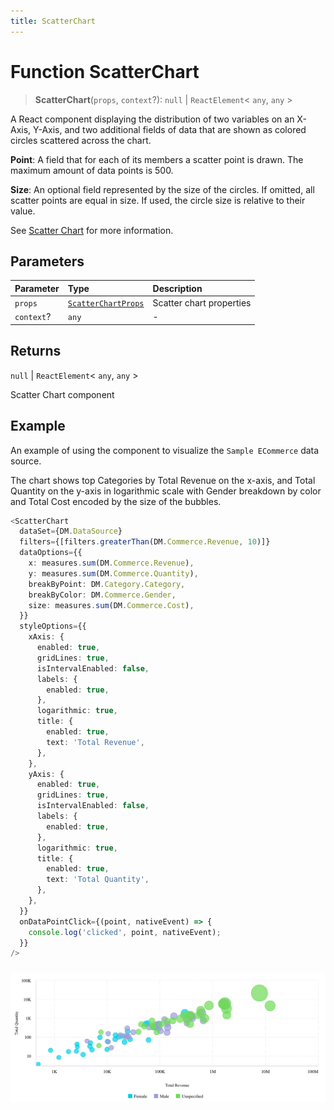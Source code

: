 ```yaml
---
title: ScatterChart
---
```


# Function ScatterChart

> **ScatterChart**(`props`, `context`?): `null` \| `ReactElement`\< `any`, `any` \>

A React component displaying the distribution of two variables on an X-Axis, Y-Axis,
and two additional fields of data that are shown as colored circles scattered across the chart.

**Point**: A field that for each of its members a scatter point is drawn. The maximum amount of data points is 500.

**Size**: An optional field represented by the size of the circles.
If omitted, all scatter points are equal in size. If used, the circle size is relative to their value.

See [Scatter Chart](https://docs.sisense.com/main/SisenseLinux/scatter-chart.htm) for more information.

## Parameters

| Parameter | Type | Description |
| :------ | :------ | :------ |
| `props` | [`ScatterChartProps`](../interfaces/interface.ScatterChartProps.md) | Scatter chart properties |
| `context`? | `any` | - |

## Returns

`null` \| `ReactElement`\< `any`, `any` \>

Scatter Chart component

## Example

An example of using the component to visualize the `Sample ECommerce` data source.

The chart shows top Categories by Total Revenue on the x-axis, and Total Quantity on the y-axis in logarithmic scale
with Gender breakdown by color and Total Cost encoded by the size of the bubbles.
```ts
<ScatterChart
  dataSet={DM.DataSource}
  filters={[filters.greaterThan(DM.Commerce.Revenue, 10)]}
  dataOptions={{
    x: measures.sum(DM.Commerce.Revenue),
    y: measures.sum(DM.Commerce.Quantity),
    breakByPoint: DM.Category.Category,
    breakByColor: DM.Commerce.Gender,
    size: measures.sum(DM.Commerce.Cost),
  }}
  styleOptions={{
    xAxis: {
      enabled: true,
      gridLines: true,
      isIntervalEnabled: false,
      labels: {
        enabled: true,
      },
      logarithmic: true,
      title: {
        enabled: true,
        text: 'Total Revenue',
      },
    },
    yAxis: {
      enabled: true,
      gridLines: true,
      isIntervalEnabled: false,
      labels: {
        enabled: true,
      },
      logarithmic: true,
      title: {
        enabled: true,
        text: 'Total Quantity',
      },
    },
  }}
  onDataPointClick={(point, nativeEvent) => {
    console.log('clicked', point, nativeEvent);
  }}
/>
```
###
<img src="../../../img/scatter-chart-example-1.png" width="800px" />
